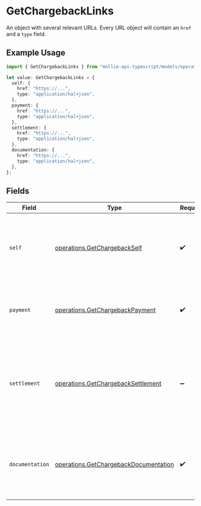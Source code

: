 # GetChargebackLinks

An object with several relevant URLs. Every URL object will contain an `href` and a `type` field.

## Example Usage

```typescript
import { GetChargebackLinks } from "mollie-api-typescript/models/operations";

let value: GetChargebackLinks = {
  self: {
    href: "https://...",
    type: "application/hal+json",
  },
  payment: {
    href: "https://...",
    type: "application/hal+json",
  },
  settlement: {
    href: "https://...",
    type: "application/hal+json",
  },
  documentation: {
    href: "https://...",
    type: "application/hal+json",
  },
};
```

## Fields

| Field                                                                                                                           | Type                                                                                                                            | Required                                                                                                                        | Description                                                                                                                     |
| ------------------------------------------------------------------------------------------------------------------------------- | ------------------------------------------------------------------------------------------------------------------------------- | ------------------------------------------------------------------------------------------------------------------------------- | ------------------------------------------------------------------------------------------------------------------------------- |
| `self`                                                                                                                          | [operations.GetChargebackSelf](../../models/operations/getchargebackself.md)                                                    | :heavy_check_mark:                                                                                                              | In v2 endpoints, URLs are commonly represented as objects with an `href` and `type` field.                                      |
| `payment`                                                                                                                       | [operations.GetChargebackPayment](../../models/operations/getchargebackpayment.md)                                              | :heavy_check_mark:                                                                                                              | The API resource URL of the [payment](get-payment) that this chargeback belongs to.                                             |
| `settlement`                                                                                                                    | [operations.GetChargebackSettlement](../../models/operations/getchargebacksettlement.md)                                        | :heavy_minus_sign:                                                                                                              | The API resource URL of the [settlement](get-settlement) this chargeback has been settled with. Not present if<br/>not yet settled. |
| `documentation`                                                                                                                 | [operations.GetChargebackDocumentation](../../models/operations/getchargebackdocumentation.md)                                  | :heavy_check_mark:                                                                                                              | In v2 endpoints, URLs are commonly represented as objects with an `href` and `type` field.                                      |